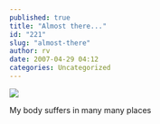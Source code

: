 ```yaml
---
published: true
title: "Almost there..."
id: "221"
slug: "almost-there"
author: rv
date: 2007-04-29 04:12
categories: Uncategorized
---
```

<p class="mobile-photo"><a href="https://photos1.blogger.com/x/blogger2/2435/1927/1600/z/704832/TS2B0190-785328.jpg"><img src="https://photos1.blogger.com/x/blogger2/2435/1927/320/z/146988/TS2B0190-785328.jpg"></a></p>My body suffers in many many places
